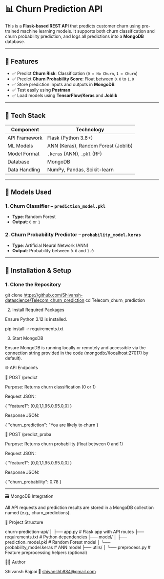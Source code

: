 

# 📊 Churn Prediction API

This is a **Flask-based REST API** that predicts customer churn using pre-trained machine learning models. It supports both churn classification and churn probability prediction, and logs all predictions into a **MongoDB** database.

---

## 🚀 Features

- ✅ Predict **Churn Risk**: Classification (`0 = No Churn`, `1 = Churn`)
- ✅ Predict **Churn Probability Score**: Float between `0.0` to `1.0`
- ✅ Store prediction inputs and outputs in **MongoDB**
- ✅ Test easily using **Postman**
- ✅ Load models using **TensorFlow/Keras** and **Joblib**

---

## 🧠 Tech Stack

| Component       | Technology                    |
|----------------|-------------------------------|
| API Framework   | Flask (Python 3.8+)           |
| ML Models       | ANN (Keras), Random Forest (Joblib) |
| Model Format     | `.keras` (ANN), `.pkl` (RF)   |
| Database        | MongoDB                       |
| Data Handling   | NumPy, Pandas, Scikit-learn   |

---

## 🧪 Models Used

### 1. Churn Classifier – `prediction_model.pkl`
- **Type**: Random Forest
- **Output**: `0` or `1`

### 2. Churn Probability Predictor – `probability_model.keras`
- **Type**: Artificial Neural Network (ANN)
- **Output**: Probability between `0.0` and `1.0`

---

## 🔧 Installation & Setup

### 1. Clone the Repository

git clone https://github.com/Shivansh-datascience/Telecom_churn_prediction
cd Telecom_churn_prediction

2. Install Required Packages

Ensure Python 3.12 is installed.

pip install -r requirements.txt

3. Start MongoDB

Ensure MongoDB is running locally or remotely and accessible via the connection string provided in the code (mongodb://localhost:27017/ by default).




🌐 API Endpoints

🔹 POST /predict

Purpose: Returns churn classification (0 or 1)

Request JSON:

{
  "feature1": [0,0,1,1,95.0,95.0,0]
}

Response JSON:

{
  "churn_prediction": "You are likely to churn 
}



🔹 POST /predict_proba

Purpose: Returns churn probability (float between 0 and 1)

Request JSON:

{
  "feature1": [0,0,1,1,95.0,95.0,0]
}

Response JSON:

{
  "churn_probability": 0.78
}


---

🗃️ MongoDB Integration

All API requests and prediction results are stored in a MongoDB collection named (e.g., churn_predictions).




📁 Project Structure

churn-prediction-api/
│
├── app.py                       # Flask app with API routes
├── requirements.txt             # Python dependencies
├── model/
│   ├── prediction_model.pkl     # Random Forest model
│   └── probability_model.keras  # ANN model
├── utils/
│   └── preprocess.py            # Feature preprocessing helpers (optional)



👨‍💻 Author

Shivansh Bajpai
📧 shivanshb884@gmail.com

